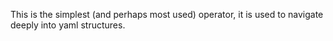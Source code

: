 This is the simplest (and perhaps most used) operator, it is used to navigate deeply into yaml structures.